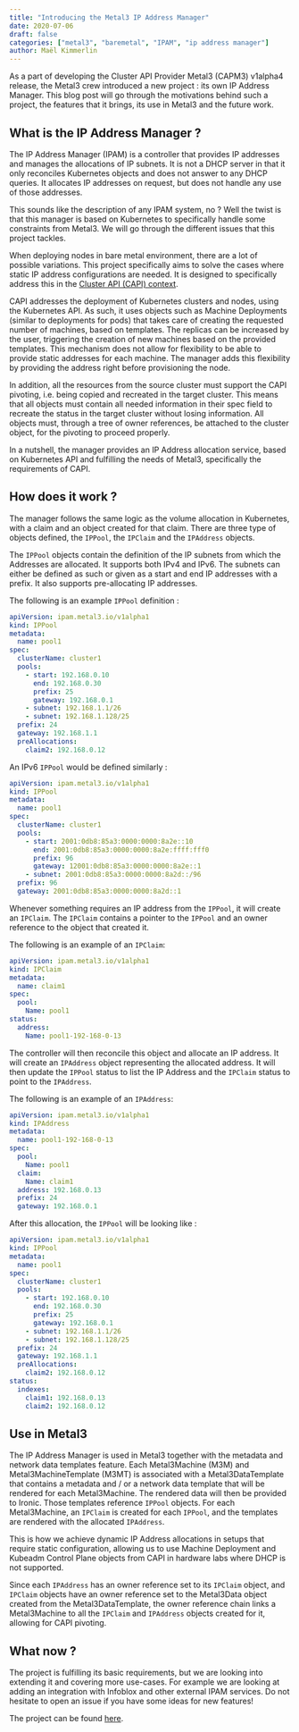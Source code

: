 ```yaml
---
title: "Introducing the Metal3 IP Address Manager"
date: 2020-07-06
draft: false
categories: ["metal3", "baremetal", "IPAM", "ip address manager"]
author: Maël Kimmerlin
---
```


As a part of developing the Cluster API Provider Metal3 (CAPM3) v1alpha4
release, the Metal3 crew introduced a new project : its own IP Address Manager.
This blog post will go through the motivations behind such a project, the
features that it brings, its use in Metal3 and the future work.

## What is the IP Address Manager ?

The IP Address Manager (IPAM) is a controller that provides IP addresses and
manages the allocations of IP subnets. It is not a DHCP server in that it only
reconciles Kubernetes objects and does not answer to any DHCP queries. It
allocates IP addresses on request, but does not handle any use of those
addresses.

This sounds like the description of any IPAM system, no ? Well the twist
is that this manager is based on Kubernetes to specifically handle some
constraints from Metal3. We will go through the different issues that this
project tackles.

When deploying nodes in bare metal environment, there are a lot of possible
variations. This project specifically aims to solve the cases where static
IP address configurations are needed. It is designed to specifically address
this in the [Cluster API (CAPI) context](https://cluster-api.sigs.k8s.io/).

CAPI addresses the deployment of Kubernetes clusters and nodes, using
the Kubernetes API. As such, it uses objects such as Machine Deployments
(similar to deployments for pods) that takes care of creating the requested
number of machines, based on templates. The replicas can be increased by the
user, triggering the creation of new machines based on the provided templates.
This mechanism does not allow for flexibility to be able to provide static
addresses for each machine. The manager adds this flexibility by providing
the address right before provisioning the node.

In addition, all the resources from the source cluster must support the CAPI
pivoting, i.e. being copied and recreated in the target cluster. This means
that all objects must contain all needed information in their spec field to
recreate the status in the target cluster without losing information. All
objects must, through a tree of owner references, be attached to the cluster
object, for the pivoting to proceed properly.

In a nutshell, the manager provides an IP Address allocation service, based
on Kubernetes API and fulfilling the needs of Metal3, specifically the
requirements of CAPI.

## How does it work ?

The manager follows the same logic as the volume allocation in Kubernetes,
with a claim and an object created for that claim. There are three type of
objects defined, the `IPPool`, the `IPClaim` and the `IPAddress` objects.

The `IPPool` objects contain the definition of the IP subnets from which the
Addresses are allocated. It supports both IPv4 and IPv6. The subnets can either
be defined as such or given as a start and end IP addresses with a prefix.
It also supports pre-allocating IP addresses.

The following is an example `IPPool` definition :

```yaml
apiVersion: ipam.metal3.io/v1alpha1
kind: IPPool
metadata:
  name: pool1
spec:
  clusterName: cluster1
  pools:
    - start: 192.168.0.10
      end: 192.168.0.30
      prefix: 25
      gateway: 192.168.0.1
    - subnet: 192.168.1.1/26
    - subnet: 192.168.1.128/25
  prefix: 24
  gateway: 192.168.1.1
  preAllocations:
    claim2: 192.168.0.12
```

An IPv6 `IPPool` would be defined similarly :

```yaml
apiVersion: ipam.metal3.io/v1alpha1
kind: IPPool
metadata:
  name: pool1
spec:
  clusterName: cluster1
  pools:
    - start: 2001:0db8:85a3:0000:0000:8a2e::10
      end: 2001:0db8:85a3:0000:0000:8a2e:ffff:fff0
      prefix: 96
      gateway: 12001:0db8:85a3:0000:0000:8a2e::1
    - subnet: 2001:0db8:85a3:0000:0000:8a2d::/96
  prefix: 96
  gateway: 2001:0db8:85a3:0000:0000:8a2d::1
```

Whenever something requires an IP address from the `IPPool`, it will create an
`IPClaim`. The `IPClaim` contains a pointer to the `IPPool` and an owner reference
to the object that created it.

The following is an example of an `IPClaim`:

```yaml
apiVersion: ipam.metal3.io/v1alpha1
kind: IPClaim
metadata:
  name: claim1
spec:
  pool:
    Name: pool1
status:
  address:
    Name: pool1-192-168-0-13
```

The controller will then reconcile this object and allocate an IP address. It
will create an `IPAddress` object representing the allocated address. It will
then update the `IPPool` status to list the IP Address and the `IPClaim` status
to point to the `IPAddress`.

The following is an example of an `IPAddress`:

```yaml
apiVersion: ipam.metal3.io/v1alpha1
kind: IPAddress
metadata:
  name: pool1-192-168-0-13
spec:
  pool:
    Name: pool1
  claim:
    Name: claim1
  address: 192.168.0.13
  prefix: 24
  gateway: 192.168.0.1
```

After this allocation, the `IPPool` will be looking like :

```yaml
apiVersion: ipam.metal3.io/v1alpha1
kind: IPPool
metadata:
  name: pool1
spec:
  clusterName: cluster1
  pools:
    - start: 192.168.0.10
      end: 192.168.0.30
      prefix: 25
      gateway: 192.168.0.1
    - subnet: 192.168.1.1/26
    - subnet: 192.168.1.128/25
  prefix: 24
  gateway: 192.168.1.1
  preAllocations:
    claim2: 192.168.0.12
status:
  indexes:
    claim1: 192.168.0.13
    claim2: 192.168.0.12
```

## Use in Metal3

The IP Address Manager is used in Metal3 together with the metadata and network
data templates feature. Each Metal3Machine (M3M) and Metal3MachineTemplate
(M3MT) is associated with a Metal3DataTemplate that contains a metadata and /
or a network data template that will be rendered for each Metal3Machine. The
rendered data will then be provided to Ironic. Those templates reference
`IPPool` objects. For each Metal3Machine, an `IPClaim` is created for each
`IPPool`, and the templates are rendered with the allocated `IPAddress`.

This is how we achieve dynamic IP Address allocations in setups that
require static configuration, allowing us to use Machine Deployment and Kubeadm
Control Plane objects from CAPI in hardware labs where DHCP is not supported.

Since each `IPAddress` has an owner reference set to its `IPClaim` object, and
`IPClaim` objects have an owner reference set to the Metal3Data object created
from the Metal3DataTemplate, the owner reference chain links a Metal3Machine to
all the `IPClaim` and `IPAddress` objects created for it, allowing for CAPI
pivoting.

## What now ?

The project is fulfilling its basic requirements, but we are looking into
extending it and covering more use-cases. For example we are looking at
adding an integration with Infoblox and other external IPAM services. Do not
hesitate to open an issue if you have some ideas for new features!

The project can be found
[here](https://github.com/metal3-io/ip-address-manager).
